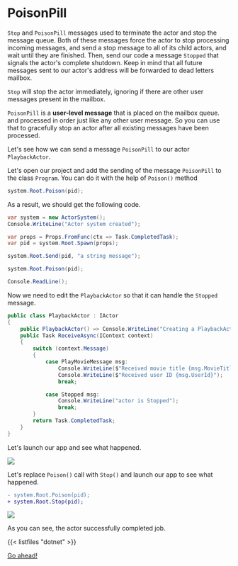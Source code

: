 # PoisonPill

`Stop` and `PoisonPill` messages used to terminate the actor and stop the message queue. Both of these messages force the actor to stop processing incoming messages, and send a stop message to all of its child actors, and wait until they are finished. Then, send our code a message `Stopped` that signals the actor's complete shutdown. Keep in mind that all future messages sent to our actor's address will be forwarded to dead letters mailbox.

`Stop` will stop the actor immediately, ignoring if there are other user messages present in the mailbox.

`PoisonPill` is a **user-level message** that is placed on the mailbox queue. and processed in order just like any other user message. So you can use that to gracefully stop an actor after all existing messages have been processed.

Let's see how we can send a message `PoisonPill` to our actor `PlaybackActor`.

Let's open our project and add the sending of the message `PoisonPill` to the class `Program`. You can do it with the help of `Poison()` method

```csharp
system.Root.Poison(pid);
```

As a result, we should get the following code.

```csharp
var system = new ActorSystem();
Console.WriteLine("Actor system created");

var props = Props.FromFunc(ctx => Task.CompletedTask);
var pid = system.Root.Spawn(props);

system.Root.Send(pid, "a string message");

system.Root.Poison(pid);

Console.ReadLine();
```

Now we need to edit the `PlaybackActor` so that it can handle the `Stopped` message.

```csharp
public class PlaybackActor : IActor
{
    public PlaybackActor() => Console.WriteLine("Creating a PlaybackActor");
    public Task ReceiveAsync(IContext context)
    {
        switch (context.Message)
        {
            case PlayMovieMessage msg:
                Console.WriteLine($"Received movie title {msg.MovieTitle}");
                Console.WriteLine($"Received user ID {msg.UserId}");
                break;

            case Stopped msg:
                Console.WriteLine("actor is Stopped");
                break;
        }
        return Task.CompletedTask;
    }
}
```

Let's launch our app and see what happened.

![](images/3_4_1.png)

Let's replace `Poison()` call with `Stop()` and launch our app to see what happened.

```diff
- system.Root.Poison(pid);
+ system.Root.Stop(pid);
```

![](images/3_4_2.png)

As you can see, the actor successfully completed job.

{{< listfiles "dotnet" >}}

[Go ahead!](../lesson-5)
